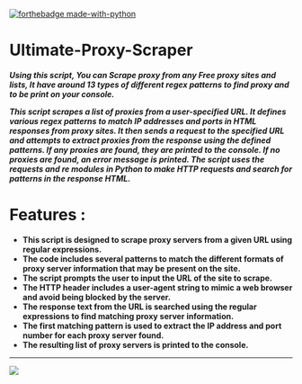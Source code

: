 [![forthebadge made-with-python](http://ForTheBadge.com/images/badges/made-with-python.svg)](https://www.python.org/)

# Ultimate-Proxy-Scraper
***Using this script, You can Scrape proxy from any Free proxy sites and lists, It have around 13 types of different regex patterns to find proxy and to be print on your console.***

***This script scrapes a list of proxies from a user-specified URL. It defines various regex patterns to match IP addresses and ports in HTML responses from proxy sites. It then sends a request to the specified URL and attempts to extract proxies from the response using the defined patterns. If any proxies are found, they are printed to the console. If no proxies are found, an error message is printed. The script uses the requests and re modules in Python to make HTTP requests and search for patterns in the response HTML.***

# Features :

- **This script is designed to scrape proxy servers from a given URL using regular expressions.**
- **The code includes several patterns to match the different formats of proxy server information that may be present on the site.**
- **The script prompts the user to input the URL of the site to scrape.**
- **The HTTP header includes a user-agent string to mimic a web browser and avoid being blocked by the server.**
- **The response text from the URL is searched using the regular expressions to find matching proxy server information.**
- **The first matching pattern is used to extract the IP address and port number for each proxy server found.**
- **The resulting list of proxy servers is printed to the console.**


---
[![](https://visitcount.itsvg.in/api?id=SIDDHU123M&icon=0&color=0)](https://visitcount.itsvg.in)
